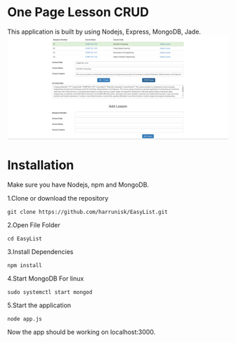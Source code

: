 # One Page Lesson CRUD
This application is built by using Nodejs, Express, MongoDB, Jade.
![Work](https://raw.githubusercontent.com/harrunisk/EasyList/master/Image.png)

# Installation
Make sure you have Nodejs, npm and MongoDB.  

1.Clone or download the repository 
~~~
git clone https://github.com/harrunisk/EasyList.git
~~~
2.Open File Folder
~~~
cd EasyList
~~~
3.Install Dependencies
~~~
npm install
~~~
4.Start MongoDB
For linux
~~~
sudo systemctl start mongod
~~~
5.Start the application
~~~
node app.js
~~~
Now the app should be working on localhost:3000.

